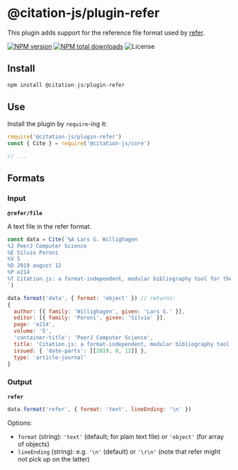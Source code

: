 # @citation-js/plugin-refer

This plugin adds support for the reference file format used by [refer](https://en.wikipedia.org/wiki/Refer_(software)).

[![NPM version](https://img.shields.io/npm/v/@citation-js/plugin-refer.svg)](https://npmjs.org/package/@citation-js/plugin-refer)
[![NPM total downloads](https://img.shields.io/npm/dt/@citation-js/plugin-refer.svg)](https://npmcharts.com/compare/@citation-js%2Fplugin-refer?minimal=true)
![License](https://img.shields.io/npm/l/@citation-js/plugin-refer.svg)

## Install

```js
npm install @citation-js/plugin-refer
```

## Use

Install the plugin by `require`-ing it:

```js
require('@citation-js/plugin-refer')
const { Cite } = require('@citation-js/core')

// ...
```

## Formats

### Input

**`@refer/file`**

A text file in the refer format.

```js
const data = Cite(`%A Lars G. Willighagen
%J PeerJ Computer Science
%E Silvio Peroni
%V 5
%D 2019 august 12
%P e214
%T Citation.js: a format-independent, modular bibliography tool for the browser and command line
`)

data.format('data', { format: 'object' }) // returns:
{
  author: [{ family: 'Willighagen', given: 'Lars G.' }],
  editor: [{ family: 'Peroni', given: 'Silvio' }],
  page: 'e214',
  volume: '5',
  'container-title': 'PeerJ Computer Science',
  title: 'Citation.js: a format-independent, modular bibliography tool for the browser and command line',
  issued: { 'date-parts': [[2019, 8, 12]] },
  type: 'article-journal'
}
```

### Output

**`refer`**

```js
data.format('refer', { format: 'text', lineEnding: '\n' })
```

Options:
  - `format` (string): `'text'` (default; for plain text file) or `'object'` (for array of objects)
  - `lineEnding` (string): e.g. `'\n'` (default) or `'\r\n'` (note that refer might not pick up on the latter)
